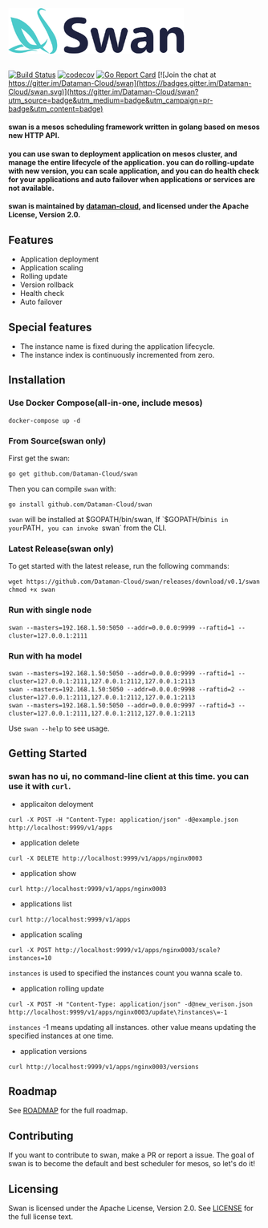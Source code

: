 
<img src="img/swan.png" width="350">

##

[![Build Status](https://travis-ci.org/Dataman-Cloud/swan.svg?branch=master)](https://travis-ci.org/Dataman-Cloud/swan)
[![codecov](https://codecov.io/gh/Dataman-Cloud/swan/branch/master/graph/badge.svg)](https://codecov.io/gh/Dataman-Cloud/swan)
[![Go Report Card](https://goreportcard.com/badge/github.com/Dataman-Cloud/swan)](https://goreportcard.com/report/github.com/Dataman-Cloud/swan)
[![Join the chat at https://gitter.im/Dataman-Cloud/swan](https://badges.gitter.im/Dataman-Cloud/swan.svg)](https://gitter.im/Dataman-Cloud/swan?utm_source=badge&utm_medium=badge&utm_campaign=pr-badge&utm_content=badge)

#### swan is a mesos scheduling framework written in golang based on mesos new HTTP API.

#### you can use swan to deployment application on mesos cluster, and manage the entire lifecycle of the application. you can do rolling-update with new version, you can scale application, and you can do health check for your applications and auto failover when applications or services are not available.

#### swan is maintained by [dataman-cloud](https://github.com/Dataman-Cloud), and  licensed under the Apache License, Version 2.0. 

## Features
+ Application deployment
+ Application scaling
+ Rolling update
+ Version rollback
+ Health check
+ Auto failover

## Special features
+ The instance name is fixed during the application lifecycle. 
+ The instance index is continuously incremented from zero.

## Installation 
### Use Docker Compose(all-in-one, include mesos)
```
docker-compose up -d
```
### From Source(swan only)
First get the swan:
```
go get github.com/Dataman-Cloud/swan
```
Then you can compile `swan` with:
```
go install github.com/Dataman-Cloud/swan
```
`swan` will be installed at $GOPATH/bin/swan, If `$GOPATH/bin` is in your `PATH`, you can invoke `swan` from the CLI.

### Latest Release(swan only)
To get started with the latest release, run the following commands:
```
wget https://github.com/Dataman-Cloud/swan/releases/download/v0.1/swan
chmod +x swan
```
### Run with single node
```
swan --masters=192.168.1.50:5050 --addr=0.0.0.0:9999 --raftid=1 --cluster=127.0.0.1:2111
```

### Run with ha model
```
swan --masters=192.168.1.50:5050 --addr=0.0.0.0:9999 --raftid=1 --cluster=127.0.0.1:2111,127.0.0.1:2112,127.0.0.1:2113
swan --masters=192.168.1.50:5050 --addr=0.0.0.0:9998 --raftid=2 --cluster=127.0.0.1:2111,127.0.0.1:2112,127.0.0.1:2113
swan --masters=192.168.1.50:5050 --addr=0.0.0.0:9997 --raftid=3 --cluster=127.0.0.1:2111,127.0.0.1:2112,127.0.0.1:2113
```
Use `swan --help` to see usage.

## Getting Started
### swan has no ui, no command-line client at this time. you can use it with `curl`.

+ applicaiton deloyment
```
curl -X POST -H "Content-Type: application/json" -d@example.json http://localhost:9999/v1/apps
```
+ application delete
```
curl -X DELETE http://localhost:9999/v1/apps/nginx0003
```
+ application show
```
curl http://localhost:9999/v1/apps/nginx0003
```
+ applications list
```
curl http://localhost:9999/v1/apps
```
+ application scaling
```
curl -X POST http://localhost:9999/v1/apps/nginx0003/scale?instances=10
```
`instances` is used to specified the instances count you wanna scale to.
  
+ application rolling update
```
curl -X POST -H "Content-Type: application/json" -d@new_verison.json http://localhost:9999/v1/apps/nginx0003/update\?instances\=-1
```  
`instances` -1 means updating all instances. other value means updating the specified instances at one time.
  
+ application versions
```
curl http://localhost:9999/v1/apps/nginx0003/versions
```

## Roadmap
See [ROADMAP](https://github.com/Dataman-Cloud/swan/blob/master/ROADMAP.md) for the full roadmap.

## Contributing
If you want to contribute to swan, make a PR or report a issue. 
The goal of swan is to become the default and best scheduler for mesos, so let's do it!

## Licensing
Swan is licensed under the Apache License, Version 2.0. See 
[LICENSE](https://github.com/Dataman-Cloud/swan/blob/master/LICENSE) for the full
license text.
